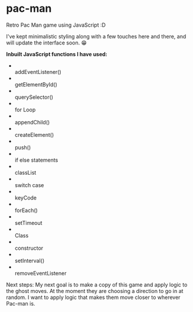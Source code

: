 # pac-man
Retro Pac Man game using JavaScript :D

I've kept minimalistic styling along with a few touches here and there, and will update the interface soon. 😁

<strong>Inbuilt JavaScript functions I have used:</strong><br>
<ul>
  <li></li>addEventListener()
  <li></li>getElementById()
  <li></li>querySelector()
  <li></li>for Loop
  <li></li>appendChild()
  <li></li>createElement()
  <li></li>push()
  <li></li>if else statements
  <li></li>classList
  <li></li>switch case
  <li></li>keyCode
  <li></li>forEach()
  <li></li>setTimeout
  <li></li>Class
  <li></li>constructor
  <li></li>setInterval()
  <li></li>removeEventListener
</ul>

Next steps:
My next goal is to make a copy of this game and apply logic to the ghost moves. At the moment they are choosing a direction to go in at random. I want to apply logic that makes them move closer to wherever Pac-man is.
